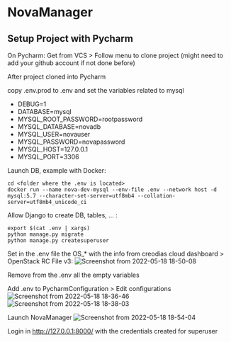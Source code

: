 # NovaManager

## Setup Project with Pycharm

On Pycharm: Get from VCS > Follow menu to clone project (might need to add your github account if not done before)

After project cloned into Pycharm

copy .env.prod to .env and set the variables related to mysql
- DEBUG=1
- DATABASE=mysql
- MYSQL_ROOT_PASSWORD=rootpassword
- MYSQL_DATABASE=novadb
- MYSQL_USER=novauser
- MYSQL_PASSWORD=novapassword
- MYSQL_HOST=127.0.0.1
- MYSQL_PORT=3306

Launch DB, example with Docker:
```shell
cd <folder where the .env is located>
docker run --name nova-dev-mysql --env-file .env --network host -d mysql:5.7 --character-set-server=utf8mb4 --collation-server=utf8mb4_unicode_ci
```

Allow Django to create DB, tables, ... :
```shell
export $(cat .env | xargs)
python manage.py migrate
python manage.py createsuperuser
```

Set in the .env file the OS_* with the info from creodias cloud dashboard > OpenStack RC File v3:
![Screenshot from 2022-05-18 18-50-08](https://user-images.githubusercontent.com/80842013/169098348-cc9d2618-9e8e-48e2-b41e-9a1c759fc5c2.png)

Remove from the .env all the empty variables

Add .env to PycharmConfiguration > Edit configurations
![Screenshot from 2022-05-18 18-36-46](https://user-images.githubusercontent.com/80842013/169098202-750b285a-0389-4de1-b386-834e5b057e9e.png)
![Screenshot from 2022-05-18 18-38-03](https://user-images.githubusercontent.com/80842013/169098248-b835dc58-41d8-4281-817d-899b71cf934c.png)

Launch NovaManager
![Screenshot from 2022-05-18 18-54-04](https://user-images.githubusercontent.com/80842013/169099088-b300d34f-3e37-4234-a03b-99d06bf98ca8.png)


Login in http://127.0.0.1:8000/ with the credentials created for superuser
